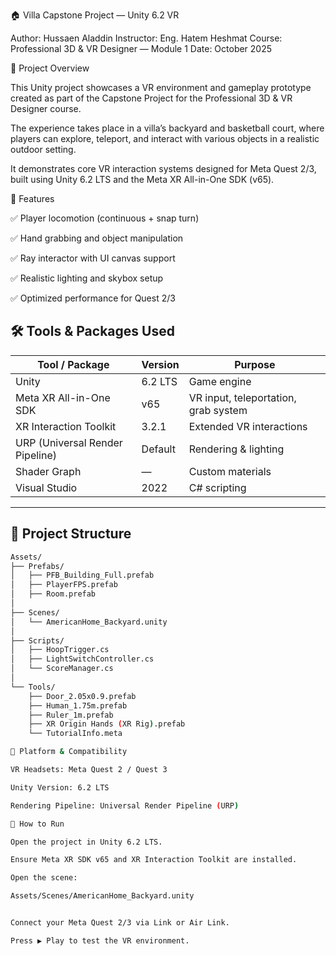 🏠 Villa Capstone Project — Unity 6.2 VR

Author: Hussaen Aladdin
Instructor: Eng. Hatem Heshmat
Course: Professional 3D & VR Designer — Module 1
Date: October 2025

🎯 Project Overview

This Unity project showcases a VR environment and gameplay prototype created as part of the Capstone Project for the Professional 3D & VR Designer course.

The experience takes place in a villa’s backyard and basketball court, where players can explore, teleport, and interact with various objects in a realistic outdoor setting.

It demonstrates core VR interaction systems designed for Meta Quest 2/3, built using Unity 6.2 LTS and the Meta XR All-in-One SDK (v65).

🧱 Features

✅ Player locomotion (continuous + snap turn)

✅ Hand grabbing and object manipulation

✅ Ray interactor with UI canvas support

✅ Realistic lighting and skybox setup

✅ Optimized performance for Quest 2/3

## 🛠️ Tools & Packages Used  

| Tool / Package | Version | Purpose |
|----------------|----------|----------|
| Unity | 6.2 LTS | Game engine |
| Meta XR All-in-One SDK | v65 | VR input, teleportation, grab system |
| XR Interaction Toolkit | 3.2.1 | Extended VR interactions |
| URP (Universal Render Pipeline) | Default | Rendering & lighting |
| Shader Graph | — | Custom materials |
| Visual Studio | 2022 | C# scripting |

---

## 📁 Project Structure  

```bash
Assets/
├── Prefabs/
│   ├── PFB_Building_Full.prefab
│   ├── PlayerFPS.prefab
│   ├── Room.prefab
│
├── Scenes/
│   └── AmericanHome_Backyard.unity
│
├── Scripts/
│   ├── HoopTrigger.cs
│   ├── LightSwitchController.cs
│   └── ScoreManager.cs
│
└── Tools/
    ├── Door_2.05x0.9.prefab
    ├── Human_1.75m.prefab
    ├── Ruler_1m.prefab
    ├── XR Origin Hands (XR Rig).prefab
    └── TutorialInfo.meta

🧩 Platform & Compatibility

VR Headsets: Meta Quest 2 / Quest 3

Unity Version: 6.2 LTS

Rendering Pipeline: Universal Render Pipeline (URP)

🚀 How to Run

Open the project in Unity 6.2 LTS.

Ensure Meta XR SDK v65 and XR Interaction Toolkit are installed.

Open the scene:

Assets/Scenes/AmericanHome_Backyard.unity


Connect your Meta Quest 2/3 via Link or Air Link.

Press ▶️ Play to test the VR environment.
